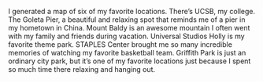 I generated a map of six of my favorite locations. There’s UCSB, my college. The Goleta Pier, a beautiful and relaxing spot that reminds me of a pier in my hometown in China. Mount Baldy is an awesome mountain I often went with my family and friends during vacation. Universal Studios Holly is my favorite theme park. STAPLES Center brought me so many incredible memories of watching my favorite basketball team. Griffith Park is just an ordinary city park, but it’s one of my favorite locations just because I spent so much time there relaxing and hanging out.

